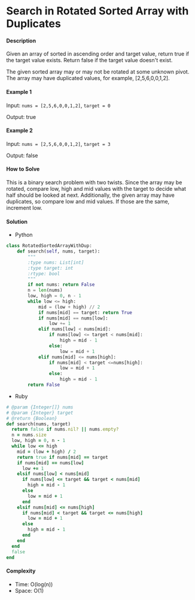 # Search in Rotated Sorted Array with Duplicates

#### Description

Given an array of sorted in ascending order and target value,
return true if the target value exists. Return false if the target value doesn't exist.

The given sorted array may or may not be rotated at some unknown pivot. The array may have duplicated values, for example, [2,5,6,0,0,1,2].

#### Example 1
Input: `nums = [2,5,6,0,0,1,2]`, `target = 0`

Output: true

#### Example 2
Input: `nums = [2,5,6,0,0,1,2]`, `target = 3`

Output: false

#### How to Solve

This is a binary search problem with two twists.
Since the array may be rotated, compare low, high and mid values with the target to decide what half should be looked at next.
Additionally, the given array may have duplicates, so compare low and mid values. If those are the same, increment low.

#### Solution
- Python

```python
class RotatedSortedArrayWithDup:
    def search(self, nums, target):
        """
        :type nums: List[int]
        :type target: int
        :rtype: bool
        """
        if not nums: return False
        n = len(nums)
        low, high = 0, n - 1
        while low <= high:
            mid = (low + high) // 2
            if nums[mid] == target: return True
            if nums[mid] == nums[low]:
                low += 1
            elif nums[low] < nums[mid]:
                if nums[low] <= target < nums[mid]:
                    high = mid - 1
                else:
                    low = mid + 1
            elif nums[mid] <= nums[high]:
                if nums[mid] < target <=nums[high]:
                    low = mid + 1
                else:
                    high = mid - 1
        return False
```

- Ruby

```ruby
# @param {Integer[]} nums
# @param {Integer} target
# @return {Boolean}
def search(nums, target)
  return false if nums.nil? || nums.empty?
  n = nums.size
  low, high = 0, n - 1
  while low <= high
    mid = (low + high) / 2
    return true if nums[mid] == target
    if nums[mid] == nums[low]
      low += 1
    elsif nums[low] < nums[mid]
      if nums[low] <= target && target < nums[mid]
        high = mid - 1
      else
        low = mid + 1
      end
    elsif nums[mid] <= nums[high]
      if nums[mid] < target && target <= nums[high]
        low = mid + 1
      else
        high = mid - 1
      end
    end
  end
  false
end
```

#### Complexity
- Time: O(log(n))
- Space: O(1)